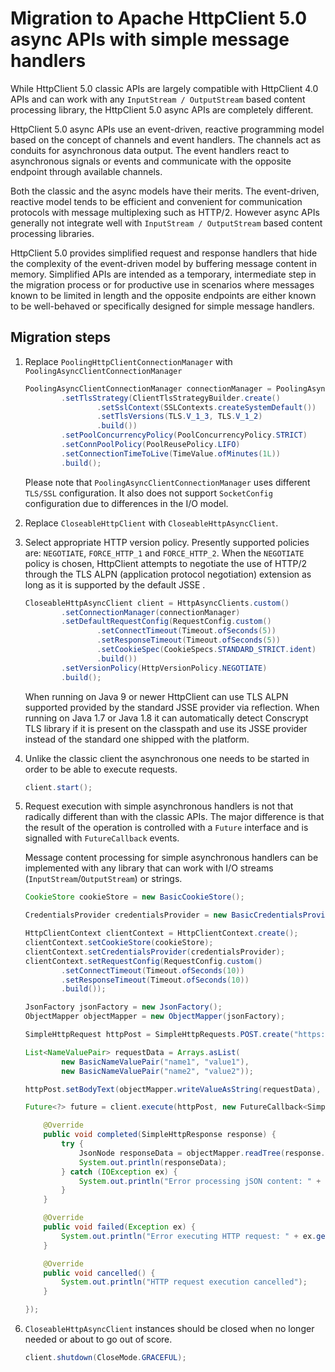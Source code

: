 # Migration to Apache HttpClient 5.0 async APIs with simple message handlers

While HttpClient 5.0 classic APIs are largely compatible with HttpClient 4.0 APIs and can
work with any `InputStream / OutputStream` based content processing library, 
the HttpClient 5.0 async APIs are completely different. 

HttpClient 5.0 async APIs use an event-driven, reactive programming model based on the concept
of channels and event handlers. The channels act as conduits for asynchronous data output. 
The event handlers react to asynchronous signals or events and communicate with the opposite 
endpoint through available channels.

Both the classic and the async  models have their merits. The event-driven, reactive model tends 
to be efficient and convenient for communication protocols with message multiplexing such as HTTP/2. 
However async APIs generally not integrate well with `InputStream / OutputStream` based content 
processing libraries.

HttpClient 5.0 provides simplified request and response handlers that hide the complexity
of the event-driven model by buffering message content in memory. Simplified APIs are intended
as a temporary, intermediate step in the migration process or for productive use in scenarios 
where messages known to be limited in length and the opposite endpoints are either known 
to be well-behaved or specifically designed for simple message handlers.

## Migration steps

1. Replace `PoolingHttpClientConnectionManager` with `PoolingAsyncClientConnectionManager`

    ```java
    PoolingAsyncClientConnectionManager connectionManager = PoolingAsyncClientConnectionManagerBuilder.create()
            .setTlsStrategy(ClientTlsStrategyBuilder.create()
                    .setSslContext(SSLContexts.createSystemDefault())
                    .setTlsVersions(TLS.V_1_3, TLS.V_1_2)
                    .build())
            .setPoolConcurrencyPolicy(PoolConcurrencyPolicy.STRICT)
            .setConnPoolPolicy(PoolReusePolicy.LIFO)
            .setConnectionTimeToLive(TimeValue.ofMinutes(1L))
            .build();
    ```
    
    Please note that `PoolingAsyncClientConnectionManager` uses different `TLS/SSL` configuration. It also
    does not support `SocketConfig` configuration due to differences in the I/O model.

1. Replace `CloseableHttpClient` with `CloseableHttpAsyncClient`.

1. Select appropriate HTTP version policy. Presently supported policies are: `NEGOTIATE`, `FORCE_HTTP_1` 
   and `FORCE_HTTP_2`. When the `NEGOTIATE` policy is chosen, HttpClient attempts to negotiate the use 
   of HTTP/2 through the TLS ALPN (application protocol negotiation) extension as long as it is 
   supported by the default JSSE .
    
    ```java
    CloseableHttpAsyncClient client = HttpAsyncClients.custom()
            .setConnectionManager(connectionManager)
            .setDefaultRequestConfig(RequestConfig.custom()
                    .setConnectTimeout(Timeout.ofSeconds(5))
                    .setResponseTimeout(Timeout.ofSeconds(5))
                    .setCookieSpec(CookieSpecs.STANDARD_STRICT.ident)
                    .build())
            .setVersionPolicy(HttpVersionPolicy.NEGOTIATE)
            .build();
    ```
    When running on Java 9 or newer HttpClient can use TLS ALPN supported provided by the standard JSSE
    provider via reflection. When running on Java 1.7 or Java 1.8 it can automatically detect 
    Conscrypt TLS library if it is present on the classpath and use its JSSE provider instead of the 
    standard one shipped with the platform.
    
1. Unlike the classic client the asynchronous one needs to be started in order to be able  to execute 
   requests.
    
    ```java
    client.start();
    ```    
1. Request execution with simple asynchronous handlers is not that radically different than with 
   the classic APIs. The major difference is that the result of the operation is controlled with 
   a `Future` interface and is signalled with `FutureCallback` events.
   
   Message content processing for simple asynchronous handlers can be implemented with any library
   that can work with I/O streams (`InputStream`/`OutputStream`) or strings.
   
    ```java
    CookieStore cookieStore = new BasicCookieStore();

    CredentialsProvider credentialsProvider = new BasicCredentialsProvider();

    HttpClientContext clientContext = HttpClientContext.create();
    clientContext.setCookieStore(cookieStore);
    clientContext.setCredentialsProvider(credentialsProvider);
    clientContext.setRequestConfig(RequestConfig.custom()
            .setConnectTimeout(Timeout.ofSeconds(10))
            .setResponseTimeout(Timeout.ofSeconds(10))
            .build());

    JsonFactory jsonFactory = new JsonFactory();
    ObjectMapper objectMapper = new ObjectMapper(jsonFactory);

    SimpleHttpRequest httpPost = SimpleHttpRequests.POST.create("https://httpbin.org/post");

    List<NameValuePair> requestData = Arrays.asList(
            new BasicNameValuePair("name1", "value1"),
            new BasicNameValuePair("name2", "value2"));

    httpPost.setBodyText(objectMapper.writeValueAsString(requestData), ContentType.APPLICATION_JSON);

    Future<?> future = client.execute(httpPost, new FutureCallback<SimpleHttpResponse>() {

        @Override
        public void completed(SimpleHttpResponse response) {
            try {
                JsonNode responseData = objectMapper.readTree(response.getBodyText());
                System.out.println(responseData);
            } catch (IOException ex) {
                System.out.println("Error processing jSON content: " + ex.getMessage());
            }
        }

        @Override
        public void failed(Exception ex) {
            System.out.println("Error executing HTTP request: " + ex.getMessage());
        }

        @Override
        public void cancelled() {
            System.out.println("HTTP request execution cancelled");
        }

    });
    ```    
1. `CloseableHttpAsyncClient` instances should be closed when no longer needed or about to go 
    out of score.
    
    ```java
    client.shutdown(CloseMode.GRACEFUL);
    ```       